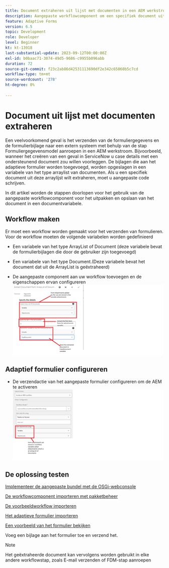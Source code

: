 ```yaml
---
title: Document extraheren uit lijst met documenten in een AEM werkstroom
description: Aangepaste workflowcomponent om een specifiek document uit een lijst met documenten te extraheren
feature: Adaptive Forms
version: 6.5
topic: Development
role: Developer
level: Beginner
kt: kt-13918
last-substantial-update: 2023-09-12T00:00:00Z
exl-id: b0baac71-3074-49d5-9686-c9955b096abb
duration: 72
source-git-commit: f23c2ab86d42531113690df2e342c65060b5c7cd
workflow-type: tm+mt
source-wordcount: '278'
ht-degree: 0%

---
```


# Document uit lijst met documenten extraheren

Een veelvoorkomend geval is het verzenden van de formuliergegevens en de formulierbijlage naar een extern systeem met behulp van de stap Formuliergegevensmodel aanroepen in een AEM werkstroom. Bijvoorbeeld, wanneer het creëren van een geval in ServiceNow u case details met een ondersteunend document zou willen voorleggen. De bijlagen die aan het adaptieve formulier worden toegevoegd, worden opgeslagen in een variabele van het type arraylist van documenten. Als u een specifiek document uit deze arraylijst wilt extraheren, moet u aangepaste code schrijven.

In dit artikel worden de stappen doorlopen voor het gebruik van de aangepaste workflowcomponent voor het uitpakken en opslaan van het document in een documentvariabele.

## Workflow maken

Er moet een workflow worden gemaakt voor het verzenden van formulieren. Voor de workflow moeten de volgende variabelen worden gedefinieerd

* Een variabele van het type ArrayList of Document (deze variabele bevat de formulierbijlagen die door de gebruiker zijn toegevoegd)
* Een variabele van het type Document.(Deze variabele bevat het document dat uit de ArrayList is geëxtraheerd)

* De aangepaste component aan uw workflow toevoegen en de eigenschappen ervan configureren
  ![extractie-item-workflow](assets/extract-document-array-list.png)

## Adaptief formulier configureren

* De verzendactie van het aangepaste formulier configureren om de AEM te activeren
  ![voorlegging](assets/store-attachments.png)

## De oplossing testen

[Implementeer de aangepaste bundel met de OSGi-webconsole](assets/ExtractItemsFromArray.core-1.0.0-SNAPSHOT.jar)

[De workflowcomponent importeren met pakketbeheer](assets/Extract-item-from-documents-list.zip)

[De voorbeeldworkflow importeren](assets/extract-item-sample-workflow.zip)

[Het adaptieve formulier importeren](assets/test-attachment-extractions-adaptive-form.zip)

[Een voorbeeld van het formulier bekijken](http://localhost:4502/content/dam/formsanddocuments/testattachmentsextractions/jcr:content?wcmmode=disabled)

Voeg een bijlage aan het formulier toe en verzend het.

>[!NOTE]
>
>Het geëxtraheerde document kan vervolgens worden gebruikt in elke andere workflowstap, zoals E-mail verzenden of FDM-stap aanroepen
